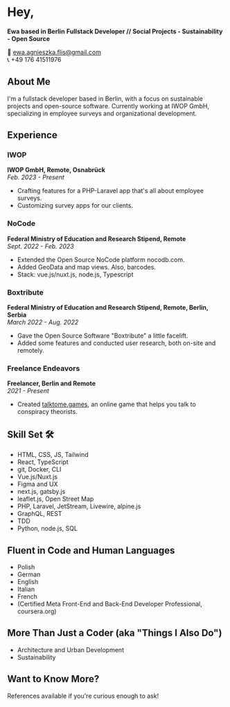 # Hey, 
**Ewa based in Berlin** 
**Fullstack Developer // Social Projects - Sustainability - Open Source**

📧 ewa.agnieszka.flis@gmail.com  
📞 +49 176 41511976  

## About Me 
I'm a fullstack developer based in Berlin, with a focus on sustainable projects and open-source software. Currently working at IWOP GmbH, specializing in employee surveys and organizational development.

## Experience 

### IWOP
**IWOP GmbH, Remote, Osnabrück**  
_Feb. 2023 - Present_  
- Crafting features for a PHP-Laravel app that's all about employee surveys.  
- Customizing survey apps for our clients.

### NoCode
**Federal Ministry of Education and Research Stipend, Remote**  
_Sept. 2022 - Feb. 2023_  
- Extended the Open Source NoCode platform nocodb.com.
- Added GeoData and map views. Also, barcodes.  
- Stack: vue.js/nuxt.js, node.js, Typescript  

### Boxtribute
**Federal Ministry of Education and Research Stipend, Remote, Berlin, Serbia**  
_March 2022 - Aug. 2022_  
- Gave the Open Source Software "Boxtribute" a little facelift.
- Added some features and conducted user research, both on-site and remotely.

### Freelance Endeavors
**Freelancer, Berlin and Remote**  
_2021 - Present_  
- Created [talktome.games](https://www.talktome.games), an online game that helps you talk to conspiracy theorists.

## Skill Set 🛠️
- HTML, CSS, JS, Tailwind
- React, TypeScript
- git, Docker, CLI
- Vue.js/Nuxt.js
- Figma and UX
- next.js, gatsby.js
- leaflet.js, Open Street Map
- PHP, Laravel, JetStream, Livewire, alpine.js
- GraphQL, REST
- TDD
- Python, node.js, SQL

## Fluent in Code and Human Languages 
- Polish
- German
- English
- Italian
- French
- (Certified Meta Front-End and Back-End Developer Professional, coursera.org)

## More Than Just a Coder (aka "Things I Also Do") 
- Architecture and Urban Development
- Sustainability

## Want to Know More? 
References available if you're curious enough to ask!
